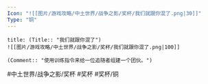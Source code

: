 ```yaml
---
Icon: "![[图片/游戏攻略/中土世界/战争之影/奖杯/我们就跟你混了.png|30]]"
Type: "铜"
---
```

```ad-common-bronze-trophy
title: (Title:: "我们就跟你混了")
![[图片/游戏攻略/中土世界/战争之影/奖杯/我们就跟你混了.png|100]]

(Comment:: "使用训练指令来给一位追随者组建一个团伙。")
```

#中土世界/战争之影/奖杯 #奖杯 #奖杯/铜
